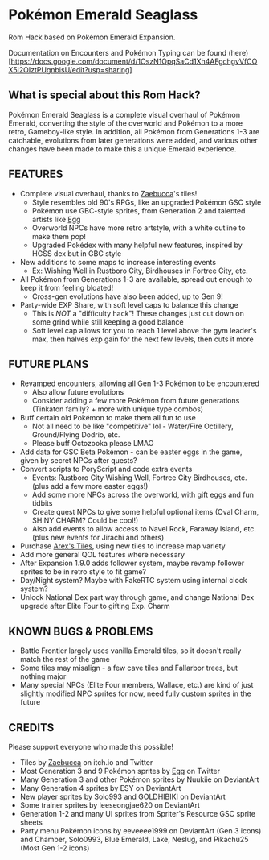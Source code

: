 # Pokémon Emerald Seaglass

Rom Hack based on Pokémon Emerald Expansion.

Documentation on Encounters and Pokémon Typing can be found (here)[https://docs.google.com/document/d/1OszN1OpqSaCd1Xh4AFgchgvVfCOX5l2OIztPUgnbisU/edit?usp=sharing]

## What is special about this Rom Hack?

Pokémon Emerald Seaglass is a complete visual overhaul of Pokémon Emerald, converting the style of the overworld and Pokémon to a more retro, Gameboy-like style. In addition, all Pokémon from Generations 1-3 are catchable, evolutions from later generations were added, and various other changes have been made to make this a unique Emerald experience.

## FEATURES

- Complete visual overhaul, thanks to [Zaebucca](https://zaebucca.itch.io/)'s tiles!
    - Style resembles old 90's RPGs, like an upgraded Pokémon GSC style
    - Pokémon use GBC-style sprites, from Generation 2 and talented artists like [Egg](https://x.com/Egg3ggEgg)
    - Overworld NPCs have more retro artstyle, with a white outline to make them pop!
    - Upgraded Pokédex with many helpful new features, inspired by HGSS dex but in GBC style
- New additions to some maps to increase interesting events
    - Ex: Wishing Well in Rustboro City, Birdhouses in Fortree City, etc.
- All Pokémon from Generations 1-3 are available, spread out enough to keep it from feeling bloated!
    - Cross-gen evolutions have also been added, up to Gen 9!
- Party-wide EXP Share, with soft level caps to balance this change
    - This is *NOT* a "difficulty hack"! These changes just cut down on some grind while still keeping a good balance
    - Soft level cap allows for you to reach 1 level above the gym leader's max, then halves exp gain for the next few levels, then cuts it more

## FUTURE PLANS

- Revamped encounters, allowing all Gen 1-3 Pokémon to be encountered
    - Also allow future evolutions
    - Consider adding a few more Pokémon from future generations (Tinkaton family? + more with unique type combos)
- Buff certain old Pokémon to make them all fun to use
    - Not all need to be like "competitive" lol - Water/Fire Octillery, Ground/Flying Dodrio, etc.
    - Please buff Octozooka please LMAO
- Add data for GSC Beta Pokémon - can be easter eggs in the game, given by secret NPCs after quests?
- Convert scripts to PoryScript and code extra events
    - Events: Rustboro City Wishing Well, Fortree City Birdhouses, etc. (plus add a few more easter eggs!)
    - Add some more NPCs across the overworld, with gift eggs and fun tidbits
    - Create quest NPCs to give some helpful optional items (Oval Charm, SHINY CHARM? Could be cool!)
    - Also add events to allow access to Navel Rock, Faraway Island, etc. (plus new events for Jirachi and others)
- Purchase [Arex's Tiles](https://arex-v.itch.io/fantasy), using new tiles to increase map variety
- Add more general QOL features where necessary
- After Expansion 1.9.0 adds follower system, maybe revamp follower sprites to be in retro style to fit game?
- Day/Night system? Maybe with FakeRTC system using internal clock system?
- Unlock National Dex part way through game, and change National Dex upgrade after Elite Four to gifting Exp. Charm

## KNOWN BUGS & PROBLEMS

- Battle Frontier largely uses vanilla Emerald tiles, so it doesn't really match the rest of the game
- Some tiles may misalign - a few cave tiles and Fallarbor trees, but nothing major
- Many special NPCs (Elite Four members, Wallace, etc.) are kind of just slightly modified NPC sprites for now, need fully custom sprites in the future

## CREDITS

Please support everyone who made this possible!
- Tiles by [Zaebucca](https://zaebucca.itch.io/) on itch.io and Twitter
- Most Generation 3 and 9 Pokémon sprites by [Egg](https://x.com/Egg3ggEgg) on Twitter
- Many Generation 3 and other Pokémon sprites by Nuukiie on DeviantArt
- Many Generation 4 sprites by ESY on DeviantArt
- New player sprites by Solo993 and GOLDHIBIKI on DeviantArt
- Some trainer sprites by leeseongjae620 on DeviantArt
- Generation 1-2 and many UI sprites from Spriter's Resource GSC sprite sheets
- Party menu Pokémon icons by eeveeee1999 on DeviantArt (Gen 3 icons) and Chamber, Solo0993, Blue Emerald, Lake, Neslug, and Pikachu25 (Most Gen 1-2 icons)
